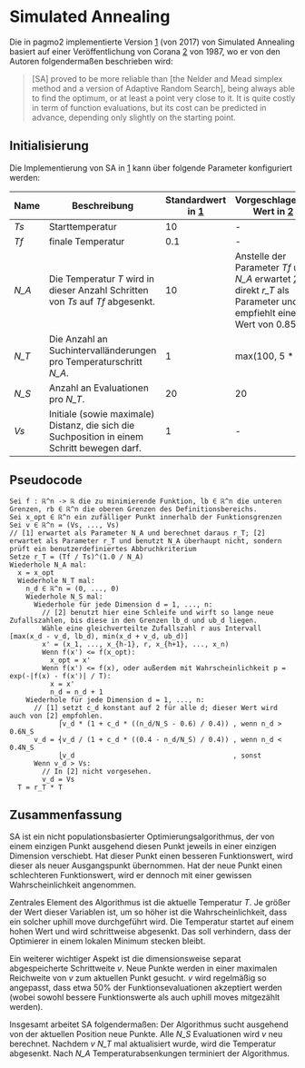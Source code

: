 # Simulated Annealing

Die in pagmo2 implementierte Version [1] (von 2017) von Simulated Annealing basiert auf einer Veröffentlichung von Corana [2] von 1987, wo er von den Autoren folgendermaßen beschrieben wird:

> [SA] proved to be more reliable than [the Nelder and Mead simplex method and a version of Adaptive Random Search], being always able to find the optimum, or at least a point very close to it. It is quite costly in term of function evaluations, but its cost can be predicted in advance, depending only slightly on the starting point.

## Initialisierung

Die Implementierung von SA in [1] kann über folgende Parameter konfiguriert werden:

Name|Beschreibung|Standardwert in [1]|Vorgeschlagener Wert in [2]
----|------------|---------------------------|---------------------------
_Ts_|Starttemperatur|10|-
_Tf_|finale Temperatur|0.1|-
_N\_A_|Die Temperatur _T_ wird in dieser Anzahl Schritten von _Ts_ auf _Tf_ abgesenkt.|10|Anstelle der Parameter _Tf_ und _N\_A_ erwartet [2] direkt _r\_T_ als Parameter und empfiehlt einen Wert von 0.85.
_N\_T_|Die Anzahl an Suchintervalländerungen pro Temperaturschritt _N\_A_.|1|max(100, 5 * n)
_N\_S_|Anzahl an Evaluationen pro _N\_T_.|20|20
_Vs_|Initiale (sowie maximale) Distanz, die sich die Suchposition in einem Schritt bewegen darf.|1|-

## Pseudocode

```
Sei f : ℝ^n -> ℝ die zu minimierende Funktion, lb ∈ ℝ^n die unteren Grenzen, rb ∈ ℝ^n die oberen Grenzen des Definitionsbereichs.
Sei x_opt ∈ ℝ^n ein zufälliger Punkt innerhalb der Funktionsgrenzen
Sei v ∈ ℝ^n = (Vs, ..., Vs)
// [1] erwartet als Parameter N_A und berechnet daraus r_T; [2] erwartet als Parameter r_T und benutzt N_A überhaupt nicht, sondern prüft ein benutzerdefiniertes Abbruchkriterium
Setze r_T = (Tf / Ts)^(1.0 / N_A)
Wiederhole N_A mal:
  x = x_opt
  Wiederhole N_T mal:
    n_d ∈ ℝ^n = (0, ..., 0)
    Wiederhole N_S mal:
      Wiederhole für jede Dimension d = 1, ..., n:
        // [2] benutzt hier eine Schleife und wirft so lange neue Zufallszahlen, bis diese in den Grenzen lb_d und ub_d liegen.
        Wähle eine gleichverteilte Zufallszahl r aus Intervall [max(x_d - v_d, lb_d), min(x_d + v_d, ub_d)]
        x' = (x_1, ..., x_{h-1}, r, x_{h+1}, ..., x_n)
        Wenn f(x') <= f(x_opt):
          x_opt = x'
        Wenn f(x') <= f(x), oder außerdem mit Wahrscheinlichkeit p = exp(-|f(x) - f(x')| / T):
          x = x'
          n_d = n_d + 1
    Wiederhole für jede Dimension d = 1, ..., n:
      // [1] setzt c_d konstant auf 2 für alle d; dieser Wert wird auch von [2] empfohlen.
            ⎧v_d * (1 + c_d * ((n_d/N_S - 0.6) / 0.4)) , wenn n_d > 0.6N_S
      v_d = ⎨v_d / (1 + c_d * ((0.4 - n_d/N_S) / 0.4)) , wenn n_d < 0.4N_S
            ⎩v_d                                       , sonst
      Wenn v_d > Vs:
        // In [2] nicht vorgesehen.
        v_d = Vs
  T = r_T * T
```

## Zusammenfassung

SA ist ein nicht populationsbasierter Optimierungsalgorithmus, der von einem einzigen Punkt ausgehend diesen Punkt jeweils in einer einzigen Dimension verschiebt. Hat dieser Punkt einen besseren Funktionswert, wird dieser als neuer Ausgangspunkt übernommen. Hat der neue Punkt einen schlechteren Funktionswert, wird er dennoch mit einer gewissen Wahrscheinlichkeit angenommen.

Zentrales Element des Algorithmus ist die aktuelle Temperatur _T_. Je größer der Wert dieser Variablen ist, um so höher ist die Wahrscheinlichkeit, dass ein solcher uphill move durchgeführt wird. Die Temperatur startet auf einem hohen Wert und wird schrittweise abgesenkt. Das soll verhindern, dass der Optimierer in einem lokalen Minimum stecken bleibt.

Ein weiterer wichtiger Aspekt ist die dimensionsweise separat abgespeicherte Schrittweite _v_. Neue Punkte werden in einer maximalen Reichweite von _v_ zum aktuellen Punkt gesucht. _v_ wird regelmäßig so angepasst, dass etwa 50% der Funktionsevaluationen akzeptiert werden (wobei sowohl bessere Funktionswerte als auch uphill moves mitgezählt werden).

Insgesamt arbeitet SA folgendermaßen: Der Algorithmus sucht ausgehend von der aktuellen Position neue Punkte. Alle _N\_S_ Evaluationen wird _v_ neu berechnet. Nachdem _v_ _N\_T_ mal aktualisiert wurde, wird die Temperatur abgesenkt. Nach _N\_A_ Temperaturabsenkungen terminiert der Algorithmus.

[1]: https://esa.github.io/pagmo2/docs/cpp/algorithms/simulated_annealing.html
[2]: http://people.sc.fsu.edu/~inavon/5420a/corana.pdf
